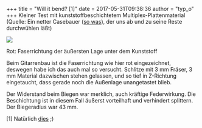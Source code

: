 +++
title = "Will it bend? [1]"
date = 2017-05-31T09:38:36
author = "typ_o"
+++
Kleiner Test mit kunststoffbeschichtetem Multiplex-Plattenmaterial
(Quelle: Ein netter Casebauer ([so
was](https://www.musik-produktiv.de/pic-010053087_01l/dap-audio-rigging-flightcase_01l.jpg)),
der uns ab und zu seine Reste durchwühlen läßt)  
  

<div class="serendipity_imageComment_center" style="width: 675px">

<div class="serendipity_imageComment_img">

[![](https://flipdot.org/blog/uploads/bend2.serendipityThumb.jpg)](https://flipdot.org/blog/uploads/bend2.jpg)

</div>

<div class="serendipity_imageComment_txt">

Rot: Faserrichtung der äußersten Lage unter dem Kunststoff

</div>

</div>

  
  
Beim Gitarrenbau ist die Faserrichtung wie hier rot eingezeichnet,
deswegen habe ich das auch mal so versucht. Schlitze mit 3 mm Fräser, 3
mm Material dazwischen stehen gelassen, und so tief in Z-Richtung
eingetaucht, dass gerade noch die Außenlage unangetastet blieb.  
  
Der Widerstand beim Biegen war merklich, auch kräftige Federwirkung. Die
Beschichtung ist in diesem Fall äußerst vorteilhaft und verhindert
splittern. Der Biegeradius war 43 mm.  
  
\[1\] Natürlich
[dies](https://www.youtube.com/results?search_query=will+it+blend) ;)
